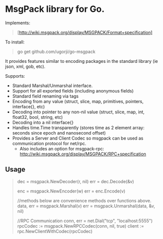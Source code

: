 MsgPack library for Go.
=======================

Implements:
>  [http://wiki.msgpack.org/display/MSGPACK/Format+specification]

To install:
>  go get github.com/ugorji/go-msgpack

It provides features similar to encoding packages in the standard library (ie json, xml, gob, etc).

Supports:
  * Standard Marshal/Unmarshal interface.
  * Support for all exported fields (including anonymous fields)
  * Standard field renaming via tags
  * Encoding from any value (struct, slice, map, primitives, pointers, interface{}, etc)
  * Decoding into pointer to any non-nil value (struct, slice, map, int, float32, bool, string, etc)
  * Decoding into a nil interface{} 
  * Handles time.Time transparently (stores time as 2 element array: seconds since epoch and nanosecond offset)
  * Provides a Server and Client Codec so msgpack can be used as communication protocol for net/rpc.
    * Also includes an option for msgpack-rpc: http://wiki.msgpack.org/display/MSGPACK/RPC+specification

Usage
-----

>  dec = msgpack.NewDecoder(r, nil)
>  err = dec.Decode(&v) 
>  
>  enc = msgpack.NewEncoder(w)
>  err = enc.Encode(v) 
>  
>  //methods below are convenience methods over functions above.
>  data, err = msgpack.Marshal(v) 
>  err = msgpack.Unmarshal(data, &v, nil)
>  
>  //RPC Communication
>  conn, err = net.Dial("tcp", "localhost:5555")
>  rpcCodec := msgpack.NewRPCCodec(conn, nil, true)
>  client := rpc.NewClientWithCodec(rpcCodec)


